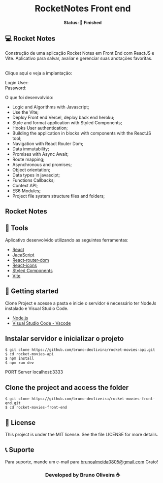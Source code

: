 <h1 align="center"> RocketNotes Front end </h1>
<h4 align="center"> Status: 🚀 Finished </h4>

<h2 >💻 Rocket Notes </h2>
Construção de uma aplicação Rocket Notes em Front End com ReactJS e Vite. Aplicativo para salvar, avaliar e gerenciar suas anotações favoritas.
 
<br />Clique aqui e veja a implantação: 

Login User: 
<br />Password: 

O que foi desenvolvido:

- Logic and Algorithms with Javascript;
- Use the Vite;
- Deploy Front end Vercel, deploy back end heroku;
- Style and format application with Styled Components;
- Hooks User authentication;
- Building the application in blocks with components with the ReactJS tool;
- Navigation with React Router Dom;
- Data immutability;
- Promises with Async Await;
- Route mapping;
- Asynchronous and promises;
- Object orientation;
- Data types in javascipt;
- Functions Callbacks;
- Context API;
- ES6 Modules;
- Project file system structure files and folders;

## Rocket Notes

## 🧪 Tools
Aplicativo desenvolvido utilizando as seguintes ferramentas:
- [React](https://react.dev/)
- [JacaScript](https://developer.mozilla.org/pt-BR/docs/Web/JavaScript)
- [React-router-dom](https://v5.reactrouter.com/web/guides/quick-start)
- [React-icons](https://react-icons.github.io/react-icons/)
- [Styled Components](https://styled-components.com/)
- [Vite](https://vitejs.dev/)

## 🚀 Getting started
Clone Project e acesse a pasta e inicie o servidor é necessário ter NodeJs instalado e Visual Studio Code.
- [Node.js](https://nodejs.org/en)
- [Visual Studio Code - Vscode](https://code.visualstudio.com/)

## Instalar servidor e inicializar o projeto
```
$ git clone https://github.com/bruno-deolivira/rocket-movies-api.git
$ cd rocket-movies-api
$ npm install
$ npm run dev
```
PORT Server localhost:3333

## Clone the project and access the folder
```
$ git clone https://github.com/bruno-deoliveira/rocket-movies-front-end.git
$ cd rocket-movies-front-end
```

## 📝 License
This project is under the MIT license. See the file LICENSE for more details.

## 📞 Suporte
Para suporte, mande um e-mail para brunoalmeida0805@gmail.com Grato!

<h3 align="center">Developed by Bruno Oliveira ☕</h3>

        
